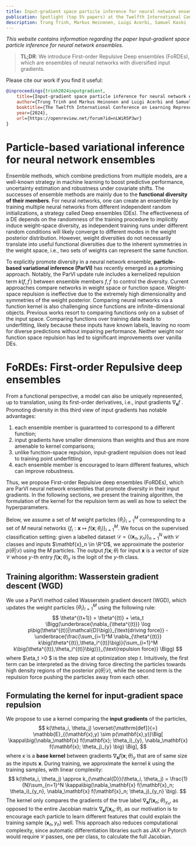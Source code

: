 ```yaml
---
title: Input-gradient space particle inference for neural network ensembles
publication: Spotlight (top 5% papers) at the Twelfth International Conference on Learning Representations (ICLR) 2024
description: Trung Trinh, Markus Heinonen, Luigi Acerbi, Samuel Kaski
---
```


*This website contains information regarding the paper Input-gradient space particle inference for neural network ensembles.*

> **TL;DR**: We introduce First-order Repulsive Deep ensembles (FoRDEs), which are ensembles of neural networks with diversified input gradients.

Please cite our work if you find it useful:
```bibtex
@inproceedings{trinh2024inputgradient,
    title={Input-gradient space particle inference for neural network ensembles},
    author={Trung Trinh and Markus Heinonen and Luigi Acerbi and Samuel Kaski},
    booktitle={The Twelfth International Conference on Learning Representations},
    year={2024},
    url={https://openreview.net/forum?id=nLWiR5P3wr}
}
```
# Particle-based variational inference for neural network ensembles

Ensemble methods, which combine predictions from multiple models, are a well-known strategy in machine learning to boost predictive performance, uncertainty estimation and robustness under covariate shifts.
The successes of ensemble methods are mainly due to the **functional diversity of their members**.
For neural networks, one can create an ensemble by training multiple neural networks from different independent random initializations, a strategy called Deep ensembles (DEs).
The effectiveness of a DE depends on the randomness of the training procedure to implicitly induce weight-space diversity, as independent training runs under different random conditions will likely converge to different modes in the weight posterior distribution.
However, weight diversities do not necessarily translate into useful functional diversities due to the inherent symmetries in the weight space, i.e., two sets of weights can represent the same function.

To explicitly promote diversity in a neural network ensemble, **particle-based variational inference (ParVI)** has recently emerged as a promising approach.
Notably, the ParVI update rule includes a kernelized repulsion term $k(f, f^\prime)$ between ensemble members $f, f^\prime$ to control the diversity.
Current approaches compare networks in weight space or function space.
Weight-space repulsion is ineffective due to the extremely high dimensionality and symmetries of the weight posterior.
Comparing neural networks via a function kernel is also challenging since functions are infinite-dimensional objects. Previous works resort to comparing functions only on a subset of the input space. Comparing functions
over training data leads to underfitting, likely because these inputs have known labels, leaving no room for diverse predictions without impairing performance.
Neither weight nor function space repulsion has led to significant improvements over vanilla DEs.

# FoRDEs: First-order Repulsive deep ensembles 

From a functional perspective, a model can also be uniquely represented, up to translation, using
its first-order derivatives, i.e., input gradients $\nabla_{\mathbf{x}} f$ . Promoting diversity in this third view of input gradients has notable advantages:

<ol>
  <li>each ensemble member is guaranteed to correspond to a different function;</li>
  <li>input gradients have smaller dimensions than weights and thus are more amenable to kernel
comparisons;</li>
  <li>unlike function-space repulsion, input-gradient repulsion does not lead to training point
underfitting</li>
  <li>each ensemble member is encouraged to learn different features, which can improve robustness.</li>
</ol> 

Thus, we propose First-order Repulsive deep ensembles (FoRDEs), which are ParVI neural network ensembles that promote diversity in their input gradients. In the following sections, we present the training algorithm, the formulation of the kernel for the repulsion term as well as how to select the hyperparameters.

Below, we assume a set of $M$ weight particles $\{\theta_i\}_{i=1}^M$ corresponding to a set of $M$ neural networks $\{f_i: \mathbf{x} \mapsto f(\mathbf{x}; \theta_i)\}_{i=1}^M$.
We focus on the supervised classification setting: given a labelled dataset $\mathcal{D}=\{(\mathbf{x}_n, y_n)\}_{n=1}^N$ with $\mathcal{C}$ classes and inputs $\mathbf{x}_n \in \R^D$, we approximate the posterior $p(\theta | \mathcal{D})$ using the $M$ particles. The output $f(\mathbf{x}; \theta)$ for input $\mathbf{x}$ is a vector of size $\mathcal{C}$ whose $y$-th entry $f(\mathbf{x}; \theta)_y$ is the logit of the $y$-th class.

## Training algorithm: Wasserstein gradient descent (WGD)
We use a ParVI method called Wasserstein gradient descent (WGD), which updates the weight particles $\{\theta_i\}_{i=1}^M$ using the following rule:
$$
 \theta^{(t+1)} = \theta^{(t)} + \eta_t \Bigg(\underbrace{\nabla_{\theta^{(t)}} \log p\big(\theta^{(t)}|\mathcal{D}\big)}_{\text{driving force}} - \underbrace{\frac{\sum_{i=1}^M \nabla_{\theta^{(t)}} k\big(\theta^{(t)},\theta_i^{(t)}\big)}{\sum_{i=1}^M k\big(\theta^{(t)},\theta_i^{(t)}\big)}}_{\text{repulsion force}} \Bigg)
$$
where $\eta_t >0 $ is the step size at optimization step $t$. Intuitively, the first term can be interpreted as the driving force directing the particles towards high density regions of the posterior $p(\theta|\mathcal{D})$, while the second term is the repulsion force pushing the particles away from each other.

## Formulating the kernel for input-gradient space repulsion
We propose to use a kernel comparing the **input gradients** of the particles,
$$
    k(\theta_i, \theta_j) \overset{\mathrm{def}}{=} \mathbb{E}_{(\mathbf{x},y) \sim p(\mathbf{x},y)}\Big[ \kappa\big(\nabla_\mathbf{x} f(\mathbf{x}; \theta_i)_{y}, \nabla_\mathbf{x} f(\mathbf{x}; \theta_j)_{y} \big) \Big],
$$
where $\kappa$ is a **base kernel** between gradients $\nabla_\mathbf{x} f(\mathbf{x};\theta)_y$ that are of same size as the inputs $\mathbf{x}$. 
During training, we approximate the kernel $k$ using the training samples, with linear complexity:
$$
    k(\theta_i, \theta_j) \approx k_{\mathcal{D}}(\theta_i, \theta_j) = \frac{1}{N}\sum_{n=1}^N \kappa\big(\nabla_\mathbf{x} f(\mathbf{x}_n; \theta_i)_{y_n}, \nabla_\mathbf{x} f(\mathbf{x}_n; \theta_j)_{y_n} \big).
$$
The kernel only compares the gradients of the true label $\nabla_\mathbf{x} f(\mathbf{x}_n; \theta)_{y_n}$, as opposed to the entire Jacobian matrix $\nabla_\mathbf{x} f(\mathbf{x}_n; \theta)$, as our motivation is to encourage each particle to learn different features that could explain the training sample $(\mathbf{x}_n,y_n)$ well.
This approach also reduces computational complexity, since automatic differentiation libraries such as JAX or Pytorch would require $\mathcal{C}$ passes, one per class, to calculate the full Jacobian.